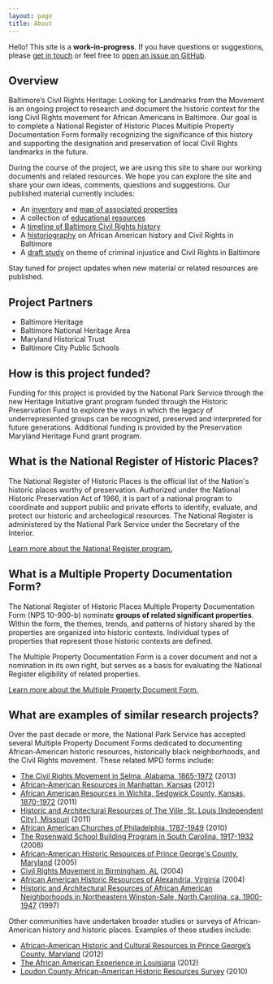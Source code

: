 ```yaml
---
layout: page
title: About
---
```


<p class="message">
  Hello! This site is a <strong>work-in-progress</strong>. If you have questions or suggestions, please <a href="http://baltimoreheritage.org/contact/">get in touch</a> or feel free to <a href="https://github.com/baltimoreheritage/civil-rights-heritage/issues/new">open an issue on GitHub</a>.
</p>

## Overview
Baltimore’s Civil Rights Heritage: Looking for Landmarks from the Movement is an ongoing project to research and document the historic context for the long Civil Rights movement for African Americans in Baltimore. Our goal is to complete a National Register of Historic Places Multiple Property Documentation Form formally recognizing the significance of this history and supporting the designation and preservation of local Civil Rights landmarks in the future.

During the course of the project, we are using this site to share our working documents and related resources. We hope you can explore the site and share your own ideas, comments, questions and suggestions. Our published material currently includes:

- An [inventory](/properties) and [map of associated properties](/map)
- A collection of [educational resources](/educational-resources)
- A [timeline of Baltimore Civil Rights history](/timeline)
- A [historiography](/historiography) on African American history and Civil Rights in Baltimore
- A [draft study](/criminal-injustice) on theme of criminal injustice and Civil Rights in Baltimore

Stay tuned for project updates when new material or related resources are published.

## Project Partners
- Baltimore Heritage
- Baltimore National Heritage Area
- Maryland Historical Trust
- Baltimore City Public Schools

## How is this project funded?
Funding for this project is provided by the National Park Service through the new Heritage Initiative grant program funded through the Historic Preservation Fund to explore the ways in which the legacy of underrepresented groups can be recognized, preserved and interpreted for future generations. Additional funding is provided by the Preservation Maryland Heritage Fund grant program.

## What is the National Register of Historic Places?
The National Register of Historic Places is the official list of the Nation's historic places worthy of preservation. Authorized under the National Historic Preservation Act of 1966, it is part of a national program to coordinate and support public and private efforts to identify, evaluate, and protect our historic and archeological resources. The National Register is administered by the National Park Service under the Secretary of the Interior.

[Learn more about the National Register program.](http://www.nps.gov/nr/publications/bulletins/brochure/)

## What is a Multiple Property Documentation Form?
The National Register of Historic Places Multiple Property Documentation Form (NPS 10-900-b) nominate **groups of related significant properties**. Within the form, the themes, trends, and patterns of history shared by the properties are organized into historic contexts. Individual types of properties that represent those historic contexts are defined.

The Multiple Property Documentation Form is a cover document and not a nomination in its own right, but serves as a basis for evaluating the National Register eligibility of related properties.

[Learn more about the Multiple Property Document Form.](http://www.nps.gov/Nr/publications/bulletins/nrb16b/)

## What are examples of similar research projects?
Over the past decade or more, the National Park Service has accepted several Multiple Property Document Forms dedicated to documenting African-American historic resources, historically black neighborhoods, and the Civil Rights movement. These related MPD forms include:

- [The Civil Rights Movement in Selma, Alabama, 1865-1972](http://www.nps.gov/nr/feature/places/pdfs/64501182.pdf) (2013)
- [African-American Resources in Manhattan, Kansas](http://cityofmhk.com/DocumentCenter/Home/View/9900 "African-American Resources in Manhattan MPDF") (2012)
- [African American Resources in Wichita, Sedgwick County, Kansas, 1870-1972](http://www.kshs.org/resource/national_register/MPS/AfricanAmericanResourcesinWichitaKS.pdf) (2011)
- [Historic and Architectural Resources of The Ville, St. Louis [Independent City], Missouri](http://dnr.mo.gov/shpo/nps-nr/64500318.pdf) (2011)
- [African American Churches of Philadelphia, 1787-1949](http://www.portal.state.pa.us/portal/server.pt/document/1066712/african_american_churches_mpdf_pdf) (2010)
- [The Rosenwald School Building Program in South Carolina, 1917-1932](http://www.nationalregister.sc.gov/MPS/MPS050.pdf) (2008)
- [African-American Historic Resources of Prince George's County, Maryland](http://focus.nps.gov/pdfhost/docs/NRHP/Text/64500915.pdf) (2005)
- [Civil Rights Movement in Birmingham, AL](http://www.nps.gov/nr/publications/sample_nominations/CivilRightsBirminghamMPS.pdf) (2004)
- [African American Historic Resources of Alexandria, Virginia](http://dhr.virginia.gov/registers/Cities/Alexandria/NR_Alexandria_AfricanAmericanHeritageMPD_text.pdf) (2004)
- [Historic and Architectural Resources of African American Neighborhoods in Northeastern Winston-Sale, North Carolina, ca. 1900-1947](https://www.cityofws.org/portals/0/pdf/planning/publications/historic/AfAmNbhds_NE_WS.pdf) (1997)

Other communities have undertaken broader studies or surveys of African-American history and historic places. Examples of these studies include:

- [African-American Historic and Cultural Resources in Prince George’s County, Maryland](http://www.mncppcapps.org/planning/publications/pdfs/254/Introduction.pdf) (2012)
- [The African American Experience in Louisiana](http://www.crt.state.la.us/Assets/OCD/hp/nationalregister/historic_contexts/The_African_American_Experience_in_Louisiana.pdf) (2012)
- [Loudon County African-American Historic Resources Survey](http://www.loudoun.gov/DocumentCenter/Home/View/6978) (2010)
